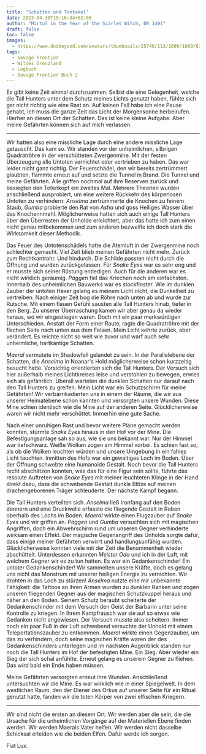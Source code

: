 ```yaml
---
title: "Schatten und Tentakel"
date: 2023-04-30T19:16:34+02:00
author: "Mirtul in the Year of the Scarlet Witch, DR 1491"
draft: false
toc: false
images:
  - https://www.dndbeyond.com/avatars/thumbnails/25746/113/1000/1000/637880557094360609.jpeg
tags: 
  - Savage Frontier
  - Wildes Grenzland
  - Logbuch
  - Savage Frontier Buch 2
---
```


Es gibt keine Zeit einmal durchzuatmen. Selbst die eine Gelegenheit, welche die Tall Hunters unter dem Schutz meines Lichts genutzt haben, fühlte sich gar nicht richtig wie eine Rast an. Auf keinen Fall habe ich eine Pause gehabt, ich muss die ganze Zeit das Licht der Morgensonne herbeirufen. Hierher an diesen Ort der Schatten. Das ist keine kleine Aufgabe. Aber meine Gefährten können sich auf mich verlassen.
 
---
 
Wir hatten also eine missliche Lage durch eine andere missliche Lage getauscht. Das kam so. Wir standen vor der unheimlichen, silbrigen Quadratröhre in der verschütteten Zwergenmine. Mit der festen Überzeugung alle Untoten vernichtet oder vertrieben zu haben. Das war leider nicht ganz richtig. Der Feuerschädel, den wir bereits zertrümmert glaubten, flammte erneut auf und setzte die Tunnel in Brand. Die Tunnel und meine Gefährten. Alle griffen nochmal auf ihre Reserven zurück und besiegten den Totenkopf ein zweites Mal. Mehrere Theorien wurden anschließend ausprobiert, um eine weitere Rückkehr des körperlosen Untoten zu verhindern: _Anselma_ zertrümmerte die Knochen zu feinem Staub, _Gumba_ probierte den Rat von _Asha_ und goss Heiliges Wasser über das Knochennmehl. Möglicherweise hatten sich auch einige Tall Hunters über den Überresten der Unholde erleichtert, aber das hatte ich zum einen nicht genau mitbekommen und zum anderen bezweifle ich doch stark die Wirksamkeit dieser Methodik.
 
Das Feuer des Untotenschädels hatte die Atemluft in der Zwergenmine noch schlechter gemacht. Viel Zeit blieb meinen Gefährten nicht mehr. Zurück zum Rechtkantrohr. Und hindurch. Die Schilde passten nicht durch die Öffnung und wurden zurückgelassen. Für _Snake Eyes_ war es sehr eng und er musste sich seiner Rüstung entledigen. Auch für die anderen war es nicht wirklich geräumig. _Paggen_ fiel das Kriechen noch am einfachsten. Innerhalb des unheimlichen Bauwerks war es stockfinster. Wie im dunklen Zauber der untoten Hexer gelang es meinem Licht nicht, die Dunkelheit zu vertreiben. Nach einiger Zeit bog die Röhre nach unten ab und wurde zur Rutsche. Mit einem flauen Gefühl sausten alle Tall Hunters hinab, tiefer in den Berg. Zu unserer Überraschung kamen wir aber genau da wieder heraus, wo wir eingestiegen waren. Doch mit ein paar merkwürdigen Unterschieden. Anstatt der Form einer Raute, ragte die Quadratröhre mit der flachen Seite nach unten aus dem Felsen. Mein Licht kehrte zurück, aber verändert. Es reichte nicht so weit wie zuvor und warf auch sehr unheimliche, hartkantige Schatten.
 
_Maeral_ vermutete im Shadowfell gelandet zu sein. In der Parallelebene der Schatten, die _Anselma_ in Noanar's Hold möglicherweise schon kurzzeitig besucht hatte. Vorsichtig orientierten sich die Tall Hunters. Der Versuch sich hier außerhalb meines Lichtkreises leise und verstohlen zu bewegen, erwies sich als gefährlich. Überall warteten die dunklen Schatten nur darauf nach den Tall Hunters zu greifen. Mein Licht war ein Schutzschirm für meine Gefährten! Wir verbarrikadierten uns in einem der Räume, die wir aus unserer Heimatebene schon kannten und versorgten unsere Wunden. Diese Mine schien identisch wie die Mine auf der anderen Seite. Glücklicherweise waren wir nicht mehr verschüttet. Immerhin eine gute Sache.
 
Nach einer unruhigen Rast und bevor weitere Pläne gemacht werden konnten, stürmte _Snake Eyes_ hinaus in den Hof vor der Mine. Die Befestigungsanlage sah so aus, wie sie uns bekannt war. Nur der Himmel war tiefschwarz. Weiße Wolken zogen am Himmel vorbei. Es schien fast so, als ob die Wolken leuchten würden und unsere Umgebung in ein fahles Licht tauchten. Inmitten des Hofs war ein gewaltiges Loch im Boden. Über der Öffnung schwebte eine humanoide Gestalt. Noch bevor die Tall Hunters recht abschätzen konnten, was das für eine Figur sein sollte, führte das resolute Auftreten von _Snake Eyes_ mit meiner leuchteten Klinge in der Hand direkt dazu, dass die schwebende Gestalt dunkle Blitze auf meinen drachengeborenen Träger schleuderte. Der nächste Kampf begann.
 
Die Tall Hunters verteilten sich. _Anselma_ ließ Ironfang auf den Boden donnern und eine Druckwelle erfasste die fliegende Gestalt in Roben oberhalb des Lochs im Boden. _Maeral_ wirkte einen Flugzauber auf _Snake Eyes_ und wir griffen an. _Paggen_ und _Gumba_ versuchten sich mit magischen Angriffen, doch ein Abwehrschirm rund um unseren Gegner verhinderte wirksam einen Effekt. Der magische Gegenangriff des Unholds sorgte dafür, dass einige meiner Gefährten verwirrt und handlungsunfähig wurden. Glücklicherweise konnten viele mit der Zeit die Benommenheit wieder abschüttelt. Unterdessen erkannten _Meister Oda_ und ich in der Luft, mit welchem Gegner wir es zu tun hatten. Es war ein Gedankenschinder! Ein untoter Gedankenschinder! Wir sammelten unsere Kräfte, doch es gelang uns nicht das Monstrum mit unserer heiligen Energie zu vernichten. Wir drohten in das Loch zu stürzen! _Anselma_ nutzte eine mir unbekannte Fähigkeit: die Tattoos an ihren Armen wurden zu dunklen Ranken und zogen unseren fliegenden Gegner aus der magischen Schutzkuppel heraus und näher an den Boden. Seinem Schutz beraubt scheiterte der Gedankenschinder mit dem Versuch den Geist der Barbarin unter seine Kontrolle zu kriegen. In ihrem Kampfrausch war sie auf so etwas wie Gedanken nicht angewiesen. Der Versuch musste also scheitern. Immer noch ein paar Fuß in der Luft schwebend versuchte der Unhold mit einem Teleportationszauber zu entkommen. _Maeral_ wirkte einen Gegenzauber, um das zu verhindern, doch seine magischen Kräfte waren der des Gedankenschinders unterlegen und im nächsten Augenblick standen nur noch die Tall Hunters im Hof der befestigten Mine. Ein Sieg. Aber wieder ein Sieg der sich schal anfühlte. Erneut gelang es unserem Gegner zu fliehen. Das wird bald ein Ende haben müssen.

Meine Gefährten versorgten erneut ihre Wunden. Anschließend untersuchten wir die Mine. Es war wirklich wie in einer Spiegelwelt. In dem westlichen Raum, den der Diener des Orkus auf unserer Seite für ein Ritual genutzt hatte, fanden wir die toten Körper von zwei elfischen Kriegern. 
 
---
 
Wir sind nicht die ersten an diesem Ort. Wir werden aber die sein, die die Ursache für die unheimlichen Vorgänge auf der Materiellen Ebene finden werden. Wir werden Maerals Vater helfen. Wir werden nicht dasselbe Schicksal erleiden wie die beiden Elfen. Dafür werde ich sorgen.
 
Fiat Lux.
